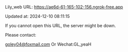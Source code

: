 Lily_web URL: https://ae6d-61-165-102-156.ngrok-free.app

Updated at: 2024-12-10 08:11:15

If you cannot open this URL, the server might be down.

Please contact: 

goley04@foxmail.com Or Wechat:GL_yeaH